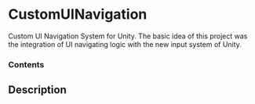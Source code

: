 # CustomUINavigation

Custom UI Navigation System for Unity. The basic idea of this project was the integration of UI navigating logic with the new input system of Unity.

### Contents

## Description
